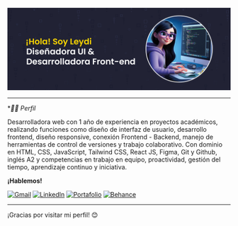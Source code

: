 <img src="/portada.jpg" alt="portada" width="1072"/> </p>

---

**👩‍💻 Perfil*

Desarrolladora web con 1 año de experiencia en proyectos académicos, realizando funciones como diseño de interfaz de usuario, desarrollo frontend, diseño responsive, conexión Frontend - Backend, manejo de herramientas de control de versiones y trabajo colaborativo. Con dominio en HTML, CSS, JavaScript, Tailwind CSS, React JS, Figma, Git y Github, inglés A2 y competencias en trabajo en equipo, proactividad, gestión del tiempo, aprendizaje continuo y iniciativa.


**¡Hablemos!**

[![Gmail](https://img.shields.io/badge/Gmail-D14836?style=for-the-badge&logo=gmail&logoColor=white)](https://mail.google.com/mail/?view=cm&to=leydi.madrid6@gmail.com)
[![LinkedIn](https://img.shields.io/badge/LinkedIn-0077B5?style=for-the-badge&logo=linkedin&logoColor=white)](https://www.linkedin.com/in/leydimadrid/)
[![Portafolio](https://img.shields.io/badge/Portafolio-Web-blue?style=for-the-badge)](https://portafolioleydimadrid.netlify.app/)
[![Behance](https://img.shields.io/badge/Behance-1769ff?style=for-the-badge&logo=behance&logoColor=white)](https://www.behance.net/LeydiMadrid)

---

¡Gracias por visitar mi perfil! 😊
